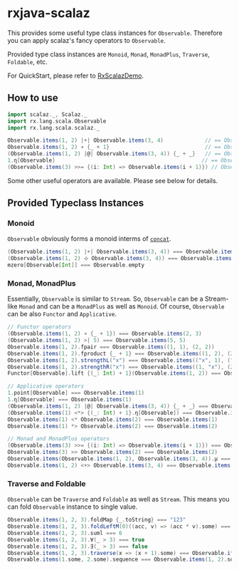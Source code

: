 # rxjava-scalaz
This provides some useful type class instances for `Observable`.  Therefore you can apply scalaz's fancy operators to `Observable`.

Provided type class instances are `Monoid`, `Monad`, `MonadPlus`, `Traverse`, `Foldable`, etc.

For QuickStart, please refer to [RxScalazDemo](./src/test/scala/rx/lang/scala/scalaz/examples/RxScalazDemo.scala).

## How to use

```scala
import scalaz._, Scalaz._
import rx.lang.scala.Observable
import rx.lang.scala.scalaz._

Observable.items(1, 2) |+| Observable.items(3, 4)             // == Observable.items(1 2 3 4)
Observable.items(1, 2) ∘ {_ + 1}                              // == Observable.items(2, 3)
(Observable.items(1, 2) |@| Observable.items(3, 4)) {_ + _}   // == Observable.items(4, 5, 5, 6)
1.η[Observable]                                              // == Observable.items(1)
(Observable.items(3) >>= {(i: Int) => Observable.items(i + 1)}) // Observable.items(4)
```

Some other useful operators are available.  Please see below for details.

## Provided Typeclass Instances
### Monoid
`Observable` obviously forms a monoid interms of  [`concat`](https://github.com/Netflix/RxJava/wiki/Mathematical-and-Aggregate-Operators#concat).

```scala
(Observable.items(1, 2) |+| Observable.items(3, 4)) === Observable.items(1, 2, 3, 4)
(Observable.items(1, 2) ⊹ Observable.items(3, 4)) === Observable.items(1, 2, 3, 4)
mzero[Observable[Int]] === Observable.empty
```

### Monad, MonadPlus
Essentially, `Observable` is similar to `Stream`. So, `Observable` can be a Stream-like `Monad` and can be a `MonadPlus` as well as `Monoid`.  Of course, `Observable` can be also `Functor` and `Applicative`.

```scala
// Functor operators
(Observable.items(1, 2) ∘ {_ + 1}) === Observable.items(2, 3)
(Observable.items(1, 2) >| 5) === Observable.items(5, 5)
Observable.items(1, 2).fpair === Observable.items((1, 1), (2, 2))
Observable.items(1, 2).fproduct {_ + 1} === Observable.items((1, 2), (2, 3))
Observable.items(1, 2).strengthL("x") === Observable.items(("x", 1), ("x", 2))
Observable.items(1, 2).strengthR("x") === Observable.items((1, "x"), (2, "x"))
Functor[Observable].lift {(_: Int) + 1}(Observable.items(1, 2)) === Observable.items(2, 3)

// Applicative operators
1.point[Observable] === Observable.items(1)
1.η[Observable] === Observable.items(1)
(Observable.items(1, 2) |@| Observable.items(3, 4)) {_ + _} === Observable.items(4, 5, 5, 6)
(Observable.items(1) <*> {(_: Int) + 1}.η[Observable]) === Observable.items(2)
Observable.items(1) <* Observable.items(2) === Observable.items(1)
Observable.items(1) *> Observable.items(2) === Observable.items(2)

// Monad and MonadPlus operators
(Observable.items(3) >>= {(i: Int) => Observable.items(i + 1)}) === Observable.items(4)
Observable.items(3) >> Observable.items(2) === Observable.items(2)
Observable.items(Observable.items(1, 2), Observable.items(3, 4)).μ === Observable.items(1, 2, 3, 4)
Observable.items(1, 2) <+> Observable.items(3, 4) === Observable.items(1, 2, 3, 4)
```

### Traverse and Foldable
`Observable` can be `Traverse` and `Foldable` as well as `Stream`.  This means you can fold `Observable` instance to single value.

```scala
Observable.items(1, 2, 3).foldMap {_.toString} === "123"
Observable.items(1, 2, 3).foldLeftM(0)((acc, v) => (acc * v).some) === 6.some
Observable.items(1, 2, 3).suml === 6
Observable.items(1, 2, 3).∀(_ > 3) === true
Observable.items(1, 2, 3).∃(_ > 3) === false
Observable.items(1, 2, 3).traverse(x => (x + 1).some) === Observable.items(2, 3, 4).some
Observable.items(1.some, 2.some).sequence === Observable.items(1, 2).some
```
